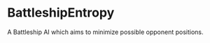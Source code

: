 BattleshipEntropy
=================

A Battleship AI which aims to minimize possible opponent positions.
